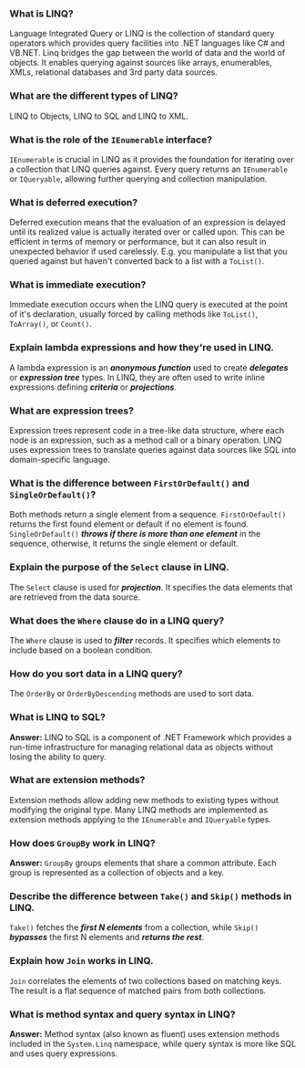 ### What is LINQ?
Language Integrated Query or LINQ is the collection of standard query operators which provides query facilities into .NET languages like C# and VB.NET. Linq bridges the gap between the world of data and the world of objects. It enables querying against sources like arrays, enumerables, XMLs, relational databases and 3rd party data sources.

### What are the different types of LINQ?
LINQ to Objects, LINQ to SQL and LINQ to XML.

### What is the role of the `IEnumerable` interface?
`IEnumerable` is crucial in LINQ as it provides the foundation for iterating over a collection that LINQ queries against. Every query returns an `IEnumerable` or `IQueryable`, allowing further querying and collection manipulation.

### What is deferred execution?
Deferred execution means that the evaluation of an expression is delayed until its realized value is actually iterated over or called upon. This can be efficient in terms of memory or performance, but it can also result in unexpected behavior if used carelessly. E.g. you manipulate a list that you queried against but haven't converted back to a list with a `ToList()`.

### What is immediate execution?
Immediate execution occurs when the LINQ query is executed at the point of it's declaration, usually forced by calling methods like `ToList()`, `ToArray()`, or `Count()`.

### Explain lambda expressions and how they're used in LINQ.
A lambda expression is an ***anonymous function*** used to create ***delegates*** or ***expression tree*** types. In LINQ, they are often used to write inline expressions defining ***criteria*** or ***projections***.

### What are expression trees?
Expression trees represent code in a tree-like data structure, where each node is an expression, such as a method call or a binary operation. LINQ uses expression trees to translate queries against data sources like SQL into domain-specific language.

### What is the difference between `FirstOrDefault()` and `SingleOrDefault()`?
Both methods return a single element from a sequence. `FirstOrDefault()` returns the first found element or default if no element is found. `SingleOrDefault()` ***throws if there is more than one element*** in the sequence, otherwise, it returns the single element or default.

### Explain the purpose of the `Select` clause in LINQ.
The `Select` clause is used for ***projection***. It specifies the data elements that are retrieved from the data source.

### What does the `Where` clause do in a LINQ query?
The `Where` clause is used to ***filter*** records. It specifies which elements to include based on a boolean condition.

### How do you sort data in a LINQ query?
The `OrderBy` or `OrderByDescending` methods are used to sort data.

### What is LINQ to SQL?
**Answer:** LINQ to SQL is a component of .NET Framework which provides a run-time infrastructure for managing relational data as objects without losing the ability to query.

### What are extension methods?
Extension methods allow adding new methods to existing types without modifying the original type. Many LINQ methods are implemented as extension methods applying to the `IEnumerable` and `IQueryable` types.

### How does `GroupBy` work in LINQ?
**Answer:** `GroupBy` groups elements that share a common attribute. Each group is represented as a collection of objects and a key.

### Describe the difference between `Take()` and `Skip()` methods in LINQ.
`Take()` fetches the ***first N elements*** from a collection, while `Skip()` ***bypasses*** the first N elements and ***returns the rest***.

### Explain how `Join` works in LINQ.
`Join` correlates the elements of two collections based on matching keys. The result is a flat sequence of matched pairs from both collections.

### What is method syntax and query syntax in LINQ?
**Answer:** Method syntax (also known as fluent) uses extension methods included in the `System.Linq` namespace, while query syntax is more like SQL and uses query expressions.



